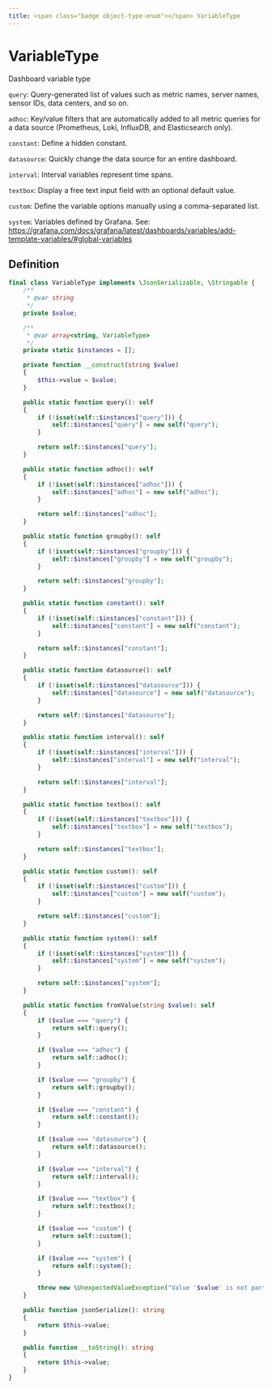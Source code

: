 ```yaml
---
title: <span class="badge object-type-enum"></span> VariableType
---
```

# <span class="badge object-type-enum"></span> VariableType

Dashboard variable type

`query`: Query-generated list of values such as metric names, server names, sensor IDs, data centers, and so on.

`adhoc`: Key/value filters that are automatically added to all metric queries for a data source (Prometheus, Loki, InfluxDB, and Elasticsearch only).

`constant`: 	Define a hidden constant.

`datasource`: Quickly change the data source for an entire dashboard.

`interval`: Interval variables represent time spans.

`textbox`: Display a free text input field with an optional default value.

`custom`: Define the variable options manually using a comma-separated list.

`system`: Variables defined by Grafana. See: https://grafana.com/docs/grafana/latest/dashboards/variables/add-template-variables/#global-variables

## Definition

```php
final class VariableType implements \JsonSerializable, \Stringable {
    /**
     * @var string
     */
    private $value;

    /**
     * @var array<string, VariableType>
     */
    private static $instances = [];

    private function __construct(string $value)
    {
        $this->value = $value;
    }

    public static function query(): self
    {
        if (!isset(self::$instances["query"])) {
            self::$instances["query"] = new self("query");
        }

        return self::$instances["query"];
    }

    public static function adhoc(): self
    {
        if (!isset(self::$instances["adhoc"])) {
            self::$instances["adhoc"] = new self("adhoc");
        }

        return self::$instances["adhoc"];
    }

    public static function groupby(): self
    {
        if (!isset(self::$instances["groupby"])) {
            self::$instances["groupby"] = new self("groupby");
        }

        return self::$instances["groupby"];
    }

    public static function constant(): self
    {
        if (!isset(self::$instances["constant"])) {
            self::$instances["constant"] = new self("constant");
        }

        return self::$instances["constant"];
    }

    public static function datasource(): self
    {
        if (!isset(self::$instances["datasource"])) {
            self::$instances["datasource"] = new self("datasource");
        }

        return self::$instances["datasource"];
    }

    public static function interval(): self
    {
        if (!isset(self::$instances["interval"])) {
            self::$instances["interval"] = new self("interval");
        }

        return self::$instances["interval"];
    }

    public static function textbox(): self
    {
        if (!isset(self::$instances["textbox"])) {
            self::$instances["textbox"] = new self("textbox");
        }

        return self::$instances["textbox"];
    }

    public static function custom(): self
    {
        if (!isset(self::$instances["custom"])) {
            self::$instances["custom"] = new self("custom");
        }

        return self::$instances["custom"];
    }

    public static function system(): self
    {
        if (!isset(self::$instances["system"])) {
            self::$instances["system"] = new self("system");
        }

        return self::$instances["system"];
    }

    public static function fromValue(string $value): self
    {
        if ($value === "query") {
            return self::query();
        }

        if ($value === "adhoc") {
            return self::adhoc();
        }

        if ($value === "groupby") {
            return self::groupby();
        }

        if ($value === "constant") {
            return self::constant();
        }

        if ($value === "datasource") {
            return self::datasource();
        }

        if ($value === "interval") {
            return self::interval();
        }

        if ($value === "textbox") {
            return self::textbox();
        }

        if ($value === "custom") {
            return self::custom();
        }

        if ($value === "system") {
            return self::system();
        }

        throw new \UnexpectedValueException("Value '$value' is not part of the enum VariableType");
    }

    public function jsonSerialize(): string
    {
        return $this->value;
    }

    public function __toString(): string
    {
        return $this->value;
    }
}

```
